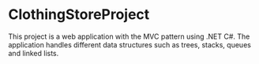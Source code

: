 # ClothingStoreProject
 This project is a web application with the MVC pattern using .NET C#. The application handles different data structures such as trees, stacks, queues and linked lists.
